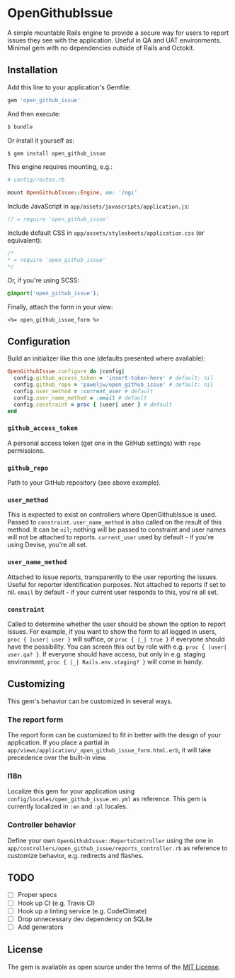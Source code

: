 # OpenGithubIssue

A simple mountable Rails engine to provide a secure way for users to report issues they see with the application. Useful
in QA and UAT environments. Minimal gem with no dependencies outside of Rails and Octokit.

## Installation
Add this line to your application's Gemfile:

```ruby
gem 'open_github_issue'
```

And then execute:
```bash
$ bundle
```

Or install it yourself as:
```bash
$ gem install open_github_issue
```

This engine requires mounting, e.g.:

```ruby
# config/routes.rb

mount OpenGithubIssue::Engine, on: '/ogi'
```

Include JavaScript in `app/assets/javascripts/application.js`:

```javascript
// = require 'open_github_issue'
```

Include default CSS in `app/assets/stylesheets/application.css` (or equivalent):

``` css
/*
* = require 'open_github_issue'
*/
```

Or, if you're using SCSS:

``` scss
@import('open_github_issue');
```

Finally, attach the form in your view:

``` erb
<%= open_github_issue_form %>
```

## Configuration

Build an initializer like this one (defaults presented where available):

```ruby
OpenGithubIssue.configure do |config|
  config.github_access_token = 'insert-token-here' # default: nil
  config.github_repo = 'paweljw/open_github_issue' # default: nil
  config.user_method = :current_user # default
  config.user_name_method = :email # default
  config.constraint = proc { |user| user } # default
end
```

### `github_access_token`

A personal access token (get one in the GitHub settings) with `repo` permissions.

### `github_repo`

Path to your GitHub repository (see above example).

### `user_method`

This is expected to exist on controllers where OpenGithubIssue is used. Passed to `constraint`. `user_name_method` is also
called on the result of this method. It can be `nil`; nothing will be passed to constraint and user names will not be attached
to reports. `current_user` used by default - if you're using Devise, you're all set.

### `user_name_method`

Attached to issue reports, transparently to the user reporting the issues. Useful for reporter identification purposes. Not
attached to reports if set to nil. `email` by default - if your current user responds to this, you're all set.

### `constraint`

Called to determine whether the user should be shown the option to report issues. For example, if you want to show the form
to all logged in users, `proc { |user| user }` will suffice, or `proc { |_| true }` if everyone should have the possibility.
You can screen this out by role with e.g. `proc { |user| user.qa? }`. If everyone should have access, but only in e.g. staging
environment, `proc { |_| Rails.env.staging? }` will come in handy.

## Customizing

This gem's behavior can be customized in several ways.

### The report form

The report form can be customized to fit in better with the design of your application. If you place a partial in
`app/views/application/_open_github_issue_form.html.erb`, it will take precedence over the built-in view.

### I18n

Localize this gem for your application using `config/locales/open_github_issue.en.yml` as reference. This gem is currently
localized in `:en` and `:pl` locales.

### Controller behavior

Define your own `OpenGithubIssue::ReportsController` using the one in `app/controllers/open_github_issue/reports_controller.rb`
as reference to customize behavior, e.g. redirects and flashes.

## TODO

- [ ] Proper specs
- [ ] Hook up CI (e.g. Travis CI)
- [ ] Hook up a linting service (e.g. CodeClimate)
- [ ] Drop unnecessary dev dependency on SQLite
- [ ] Add generators

## License
The gem is available as open source under the terms of the [MIT License](http://opensource.org/licenses/MIT).
